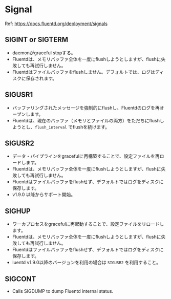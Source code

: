 # Signal
Ref: https://docs.fluentd.org/deployment/signals

## SIGINT or SIGTERM
* daemonがgraceful stopする。
* Fluentdは、メモリバッファ全体を一度にflushしようとしますが、flushに失敗しても再試行しません。
* Fluentdはファイルバッファをflushしません。デフォルトでは、ログはディスクに保存されます。

## SIGUSR1
* バッファリングされたメッセージを強制的にflushし、Fluentdのログを再オープンします。
* Fluentdは、現在のバッファ（メモリとファイルの両方）をただちにflushしようとし、`flush_interval` でflushを続けます。

## SIGUSR2
* データ・パイプラインをgracefulに再構築することで、設定ファイルを再ロードします。
* Fluentdは、メモリバッファ全体を一度にflushしようとしますが、flushに失敗しても再試行しません。
* Fluentdはファイルバッファをflushせず、デフォルトではログをディスクに保存します。
* v1.9.0 以降からサポート開始。

## SIGHUP
* ワーカプロセスをgracefulに再起動することで、設定ファイルをリロードします。
* Fluentdは、メモリバッファ全体を一度にflushしようとしますが、flushに失敗しても再試行しません。
* Fluentdはファイルバッファをflushせず、デフォルトではログをディスクに保存します。
* luentd v1.9.0以降のバージョンを利用の場合は `SIGUSR2` を利用すること。

## SIGCONT
* Calls SIGDUMP to dump Fluentd internal status.
